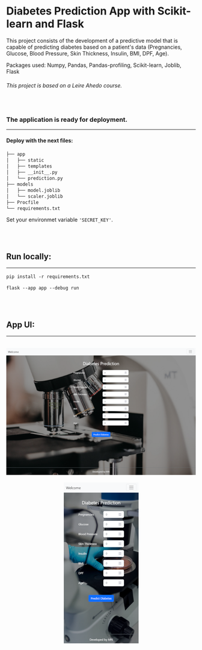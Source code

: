 # Diabetes Prediction App with Scikit-learn and Flask

This project consists of the development of a predictive model that is capable of predicting diabetes based on a patient's data (Pregnancies, Glucose, Blood Pressure, Skin Thickness, Insulin, BMI, DPF, Age).

Packages used: Numpy, Pandas, Pandas-profiling, Scikit-learn, Joblib, Flask


###### *This project is based on a Leire Ahedo course.*

<br>

### The application is ready for deployment.
----

#### Deploy with the next files:

```
├── app
│   ├── static
│   ├── templates
│   ├── __init__.py
│   └── prediction.py
├── models
│   ├── model.joblib
│   └── scaler.joblib
├── Procfile
└── requirements.txt

```

Set your environmet variable `'SECRET_KEY'`.

<br><br>

## Run locally:
----
```
pip install -r requirements.txt
```
    
```
flask --app app --debug run
```
<br><br>

## App UI:
----
<br>

<div style="text-align:center"><img src="images/predictions-pc.png" /></div>

<br>

<div style="text-align:center"><img src="images/predictions-mob.png" /></div>
